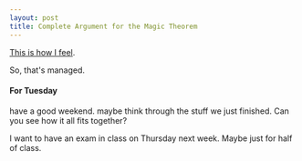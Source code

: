 ```yaml
---
layout: post
title: Complete Argument for the Magic Theorem
---
```


[This is how I feel](https://www.youtube.com/watch?v=FF5C04CB-VQ).

So, that's managed.

#### For Tuesday

have a good weekend. maybe think through the stuff we just finished. Can you see
how it all fits together?

I want to have an exam in class on Thursday next week. Maybe just for half of class.
